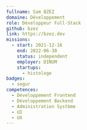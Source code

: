 ```yaml
---
fullname: Sam BZEZ
domaine: Développement
role: Développeur Full-Stack
github: bzez
link: https://bzez.dev
missions:
  - start: 2021-12-16
    end: 2022-06-30
    status: independent
    employer: DINUM
    startups:
      - histologe
badges:
  - segur
competences:
  - Développement Frontend
  - Développement Backend
  - Administration Système
  - UI
  - UX
---
```

